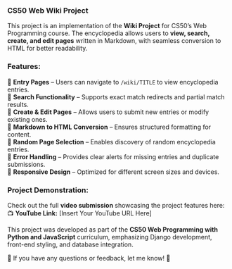  ### **CS50 Web Wiki Project**  

This project is an implementation of the **Wiki Project** for CS50’s Web Programming course. The encyclopedia allows users to **view, search, create, and edit pages** written in Markdown, with seamless conversion to HTML for better readability.  

### **Features:**  
🔹 **Entry Pages** – Users can navigate to `/wiki/TITLE` to view encyclopedia entries.  
🔹 **Search Functionality** – Supports exact match redirects and partial match results.  
🔹 **Create & Edit Pages** – Allows users to submit new entries or modify existing ones.  
🔹 **Markdown to HTML Conversion** – Ensures structured formatting for content.  
🔹 **Random Page Selection** – Enables discovery of random encyclopedia entries.  
🔹 **Error Handling** – Provides clear alerts for missing entries and duplicate submissions.  
🔹 **Responsive Design** – Optimized for different screen sizes and devices.  

### **Project Demonstration:**  
Check out the full **video submission** showcasing the project features here:  
📺 **YouTube Link:** [Insert Your YouTube URL Here]  

This project was developed as part of the **CS50 Web Programming with Python and JavaScript** curriculum, emphasizing Django development, front-end styling, and database integration.  

🚀 If you have any questions or feedback, let me know! 🎯
